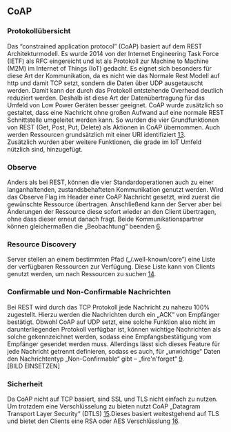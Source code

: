 ## CoAP
### Protokollübersicht
Das “constrained application protocol” (CoAP) basiert auf dem REST Architekturmodell. Es wurde 2014 von der Internet Engineering Task Force (IETF) als RFC eingereicht und ist als Protokoll zur Machine to Machine (M2M) im Internet of Things (IoT) gedacht. Es eignet sich besonders für diese Art der Kommunikation, da es nicht wie das Normale Rest Modell auf http und damit TCP setzt, sondern die Daten über UDP ausgetauscht werden. Damit kann der durch das Protokoll entstehende Overhead deutlich reduziert werden. Deshalb ist diese Art der Datenübertragung für das Umfeld von Low Power Geräten besser geeignet. 
CoAP wurde zusätzlich so gestaltet, dass eine Nachricht ohne großen Aufwand auf eine normale REST Schnittstelle umgeleitet werden kann. So wurden die vier Grundfunktionen von REST (Get, Post, Put, Delete) als Aktionen in CoAP übernommen. Auch werden Ressourcen grundsätzlich mit einer URI identifiziert [13](Quellen.md).    
 Zusätzlich wurden aber weitere Funktionen, die grade im IoT Umfeld nützlich sind, hinzugefügt. 
### Observe
Anders als bei REST, können die vier Standardoperationen auch zu einer langanhaltenden, zustandsbehafteten Kommunikation genutzt werden. Wird das Observe Flag im Header einer CoAP Nachricht gesetzt, wird zuerst die gewünschte Ressource übertragen. Anschließend kann der Server aber bei Änderungen der Ressource diese sofort wieder an den Client übertragen, ohne dass dieser erneut danach fragt. Beide Kommunikationspartner können gleichermaßen die „Beobachtung“ beenden [6](Quellen.md).    
### Resource Discovery
Server stellen an einem bestimmten Pfad („/.well-known/core“) eine Liste der verfügbaren Ressourcen zur Verfügung. Diese Liste kann von Clients genutzt werden, um nach Ressourcen zu suchen [14](Quellen.md). 
### Confirmable und Non-Confirmable Nachrichten
Bei REST wird durch das TCP Protokoll jede Nachricht zu nahezu 100% zugestellt. Hierzu werden die Nachrichten durch ein „ACK“ von Empfänger bestätigt. Obwohl CoAP auf UDP setzt, eine solche Funktion also nicht im darunterliegenden Protokoll verfügbar ist, können wichtige Nachrichten als solche gekennzeichnet werden, sodass eine Empfangsbestätigung vom Empfänger gesendet werden muss. Allerdings lässt sich dieses Feature für jede Nachricht getrennt definieren, sodass es auch, für „unwichtige“ Daten den Nachrichtentyp „Non-Confirmable“ gibt – „fire'n'forget“ [9](Quellen.md).  
[BILD EINSETZEN]
### Sicherheit
Da CoAP nicht auf TCP basiert, sind SSL und TLS nicht einfach zu nutzen. Um trotzdem eine Verschlüsselung zu bieten nutzt CoAP „Datagram Transport Layer Security“ (DTLS) [15](Quellen.md).Dieses basiert weitestgehend auf TLS und bietet den Clients eine RSA oder AES Verschlüsslung [16](Quellen.md).      
